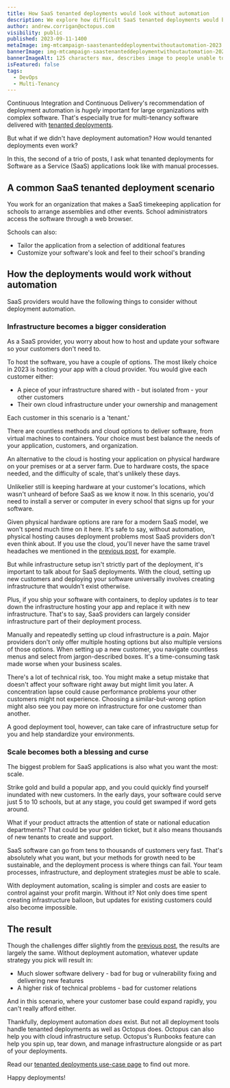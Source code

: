 ```yaml
---
title: How SaaS tenanted deployments would look without automation
description: We explore how difficult SaaS tenanted deployments would be if we didn't have automation.
author: andrew.corrigan@octopus.com
visibility: public
published: 2023-09-11-1400
metaImage: img-mtcampaign-saastenanteddeploymentwithoutautomation-2023.png
bannerImage: img-mtcampaign-saastenanteddeploymentwithoutautomation-2023.png
bannerImageAlt: 125 characters max, describes image to people unable to see it.
isFeatured: false
tags: 
  - DevOps
  - Multi-Tenancy
---
```


Continuous Integration and Continuous Delivery's recommendation of deployment automation is *hugely* important for large organizations with complex software. That's especially true for multi-tenancy software delivered with [tenanted deployments](https://octopus.com/blog/what-are-tenanted-deployments).

But what if we didn't have deployment automation? How would tenanted deployments even work?

In this, the second of a trio of posts, I ask what tenanted deployments for Software as a Service (SaaS) applications look like with manual processes.

## A common SaaS tenanted deployment scenario

You work for an organization that makes a SaaS timekeeping application for schools to arrange assemblies and other events. School administrators access the software through a web browser.

Schools can also:

- Tailor the application from a selection of additional features
- Customize your software's look and feel to their school's branding

## How the deployments would work without automation

SaaS providers would have the following things to consider without deployment automation.

### Infrastructure becomes a bigger consideration

As a SaaS provider, you worry about how to host and update your software so your customers don't need to.

To host the software, you have a couple of options. The most likely choice in 2023 is hosting your app with a cloud provider. You would give each customer either:

- A piece of your infrastructure shared with - but isolated from - your other customers
- Their own cloud infrastructure under your ownership and management

Each customer in this scenario is a 'tenant.'

There are countless methods and cloud options to deliver software, from virtual machines to containers. Your choice must best balance the needs of your application, customers, and organization.

An alternative to the cloud is hosting your application on physical hardware on your premises or at a server farm. Due to hardware costs, the space needed, and the difficulty of scale, that's unlikely these days.

Unlikelier still is keeping hardware at your customer's locations, which wasn't unheard of before SaaS as we know it now. In this scenario, you'd need to install a server or computer in every school that signs up for your software.

Given physical hardware options are rare for a modern SaaS model, we won't spend much time on it here. It's safe to say, without automation, physical hosting causes deployment problems most SaaS providers don't even think about. If you use the cloud, you'll never have the same travel headaches we mentioned in the [previous post](https://octopus.com/blog/global-deployments-without-automation), for example.

But while infrastructure setup isn't strictly part of the deployment, it's important to talk about for SaaS deployments. With the cloud, setting up new customers and deploying your software universally involves creating infrastructure that wouldn't exist otherwise.

Plus, if you ship your software with containers, to deploy updates *is* to tear down the infrastructure hosting your app and replace it with new infrastructure. That's to say, SaaS providers can largely consider infrastructure part of their deployment process.

Manually and repeatedly setting up cloud infrastructure is a *pain*. Major providers don't only offer multiple hosting options but also multiple versions of those options. When setting up a new customer, you navigate countless menus and select from jargon-described boxes. It's a time-consuming task made worse when your business scales.

There's a lot of technical risk, too. You might make a setup mistake that doesn't affect your software right away but might limit you later. A concentration lapse could cause performance problems your other customers might not experience. Choosing a similar-but-wrong option might also see you pay more on infrastructure for one customer than another.

A good deployment tool, however, can take care of infrastructure setup for you and help standardize your environments.

### Scale becomes both a blessing and curse

The biggest problem for SaaS applications is also what you want the most: scale.

Strike gold and build a popular app, and you could quickly find yourself inundated with new customers. In the early days, your software could serve just 5 to 10 schools, but at any stage, you could get swamped if word gets around.

What if your product attracts the attention of state or national education departments? That could be your golden ticket, but it also means thousands of new tenants to create and support.

SaaS software can go from tens to thousands of customers very fast. That's absolutely what you want, but your methods for growth need to be sustainable, and the deployment process is where things can fail. Your team processes, infrastructure, and deployment strategies *must* be able to scale.

With deployment automation, scaling is simpler and costs are easier to control against your profit margin. Without it? Not only does time spent creating infrastructure balloon, but updates for existing customers could also become impossible.

## The result

Though the challenges differ slightly from the [previous post](https://octopus.com/blog/global-deployments-without-automation), the results are largely the same. Without deployment automation, whatever update strategy you pick will result in:

- Much slower software delivery - bad for bug or vulnerability fixing and delivering new features
- A higher risk of technical problems - bad for customer relations

And in this scenario, where your customer base could expand rapidly, you can't really afford either.

Thankfully, deployment automation *does* exist. But not all deployment tools handle tenanted deployments as well as Octopus does. Octopus can also help you with cloud infrastructure setup. Octopus's Runbooks feature can help you spin up, tear down, and manage infrastructure alongside or as part of your deployments.

Read our [tenanted deployments use-case page](https://octopus.com/use-case/tenanted-deployments) to find out more.

Happy deployments!
